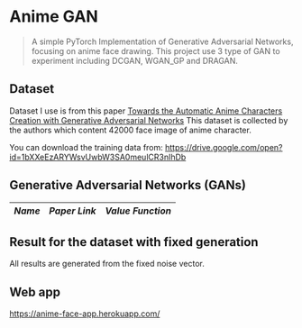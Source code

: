 # Anime GAN
> A simple PyTorch Implementation of  Generative Adversarial Networks, focusing on anime face drawing.
This project use 3 type of GAN to experiment including DCGAN, WGAN_GP and DRAGAN.

## Dataset
Dataset I use is from this paper [Towards the Automatic Anime Characters Creation with Generative Adversarial Networks](https://arxiv.org/abs/1708.05509)
This dataset is collected by the authors which content 42000 face image of anime character.

You can download the training data from: https://drive.google.com/open?id=1bXXeEzARYWsvUwbW3SA0meulCR3nIhDb

## Generative Adversarial Networks (GANs)
*Name* | *Paper Link* | *Value Function*
:---: | :---: | :--- |

## Result for the dataset with fixed generation
All results are generated from the fixed noise vector.



## Web app
https://anime-face-app.herokuapp.com/
